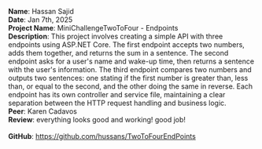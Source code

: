 **Name**: Hassan Sajid
<br/>
**Date**: Jan 7th, 2025
<br/>
**Project Name**: MiniChallengeTwoToFour - Endpoints
<br/>
**Description**: This project involves creating a simple API with three endpoints using ASP.NET Core. The first endpoint accepts two numbers, adds them together, and returns the sum in a sentence. The second endpoint asks for a user's name and wake-up time, then returns a sentence with the user's information. The third endpoint compares two numbers and outputs two sentences: one stating if the first number is greater than, less than, or equal to the second, and the other doing the same in reverse. Each endpoint has its own controller and service file, maintaining a clear separation between the HTTP request handling and business logic.
<br/>
**Peer**: Karen Cadavos
<br/>
**Review**: everything looks good and working! good job!
<br/>
<br/>
**GitHub**: https://github.com/hussans/TwoToFourEndPoints
